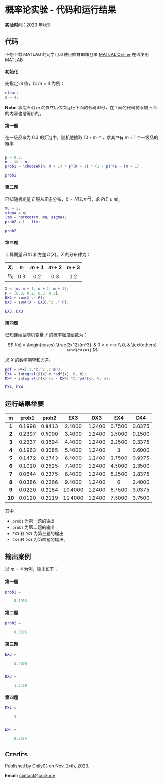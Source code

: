 # 概率论实验 - 代码和运行结果

<strong>实验时间：</strong>2023 年秋季

## 代码

不想下载 MATLAB 的同学可以使用教育邮箱登录 [MATLAB Online](https://matlab.mathworks.com) 在线使用 MATLAB.

#### 初始化

先指定 $m$ 值，以 $m=4$  为例：

```matlab
clear;
m = 4;
```

**Note:** 事先声明 $m$ 的值然后依次运行下面的代码即可，在下面的代码前添加上面的内容也是等价的。

#### 第一题

在一级品率为 $0.3$ 的灯泡中，随机地抽取 $10+m$ 个，求其中有 $m+1$ 个一级品的概率

```matlab

p = 0.3;
n = 10 + m;
prob1 = nchoosek(n, m + 1) * p^(m + 1) * (1 - p)^(n - (m + 1));

prob1
```

#### 第二题

已知随机变量 $\xi$ 服从正态分布，$\xi \sim N(2,m^2)$，求 $P(\xi \geq m)$。

```matlab
mu = 2;
sigma = m;
ltm = normcdf(m, mu, sigma);
prob2 = 1 - ltm;

prob2
```

#### 第三题

计算期望 $E(X)$ 和方差 $D(X)$。$X$ 的分布律为：

| $X_i$ | $m$   | $m+1$ | $m+2$ | $m+3$ |
|:-----:|:-----:|:-----:|:-----:|:-----:|
| $P_k$ | $0.3$ | $0.2$ | $0.3$ | $0.2$ |

```matlab
X = [m, m + 1, m + 2, m + 3];
P = [0.3, 0.2, 0.3, 0.2];
EX3 = sum(X .* P);
DX3 = sum((X - EX3).^2 .* P);

EX3, DX3
```

#### 第四题

已知连续型随机变量 $X$ 的概率密度函数为：

$$
f(x) =
\begin{cases}
\frac{3x^2}{m^3}, & 0 < x < m \\
0, & \text{others}
\end{cases}
$$

求 $X$ 的数学期望和方差。

```matlab
pdf = @(x) 3.*x.^2 ./ m^3;
EX4 = integral(@(x) x.*pdf(x), 0, m);
DX4 = integral(@(x) (x - EX4).^2.*pdf(x), 0, m);

EX4, DX4
```

## 运行结果举要

| $\boldsymbol{m}$ | prob1    | prob2    | EX3       | DX3      | EX4      | DX4      |
|:----------------:|:--------:|:--------:|:---------:|:--------:|:--------:|:--------:|
| **1**            | $0.1998$ | $0.8413$ | $2.4000$  | $1.2400$ | $0.7500$ | $0.0375$ |
| **2**            | $0.2397$ | $0.5000$ | $3.4000$  | $1.2400$ | $1.5000$ | $0.1500$ |
| **3**            | $0.2337$ | $0.3694$ | $4.4000$  | $1.2400$ | $2.2500$ | $0.3375$ |
| **4**            | $0.1963$ | $0.3085$ | $5.4000$  | $1.2400$ | $3$      | $0.6000$ |
| **5**            | $0.1472$ | $0.2743$ | $6.4000$  | $1.2400$ | $3.7500$ | $0.9375$ |
| **6**            | $0.1010$ | $0.2525$ | $7.4000$  | $1.2400$ | $4.5000$ | $1.3500$ |
| **7**            | $0.0644$ | $0.2375$ | $8.4000$  | $1.2400$ | $5.2500$ | $1.8375$ |
| **8**            | $0.0386$ | $0.2266$ | $9.4000$  | $1.2400$ | $6$      | $2.4000$ |
| **9**            | $0.0220$ | $0.2184$ | $10.4000$ | $1.2400$ | $6.7500$ | $3.0375$ |
| **10**           | $0.0120$ | $0.2119$ | $11.4000$ | $1.2400$ | $7.5000$ | $3.7500$ |

其中：

- `prob1` 为第一题的输出
- `prob2` 为第二题的输出
- `EX3` 和 `DX3` 为第三题的输出
- `EX4` 和 `DX4` 为第四题的输出。

## 输出案例

以 $m=4$ 为例，输出如下：

#### 第一题

```matlab
prob1 =

    0.1963
```

#### 第二题

```matlab
prob2 =

    0.3085
```

#### 第三题

```matlab
EX3 =

    5.4000


DX3 =

    1.2400
```

#### 第四题

```matlab
EX4 =

    3


DX4 =

    0.3375
```

## Credits

Published by [Cnily03](https://github.com/Cnily03) on Nov, 24th, 2023.

**Email:** [contact@cnily.me](mailto:contact@cnily.me)
